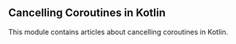 ## Cancelling Coroutines in Kotlin

This module contains articles about cancelling coroutines in Kotlin.

